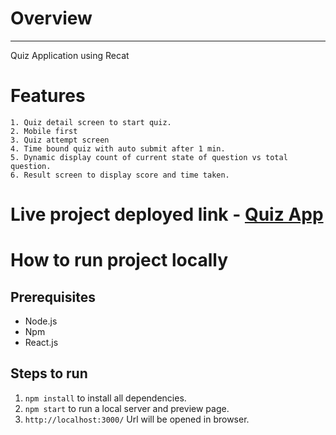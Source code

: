 # Overview
---
Quiz Application using Recat
# Features
    1. Quiz detail screen to start quiz.
    2. Mobile first
    3. Quiz attempt screen
    4. Time bound quiz with auto submit after 1 min.
    5. Dynamic display count of current state of question vs total question.
    6. Result screen to display score and time taken.

# Live project deployed link - [Quiz App](https://quiz-app-ashutosh.netlify.app/)
# How to run project locally
## Prerequisites 
- Node.js
- Npm
- React.js
## Steps to run
1. `npm install` to install all dependencies.
2. `npm start` to run a local server and preview page.
3. `http://localhost:3000/` Url will be opened in browser.

